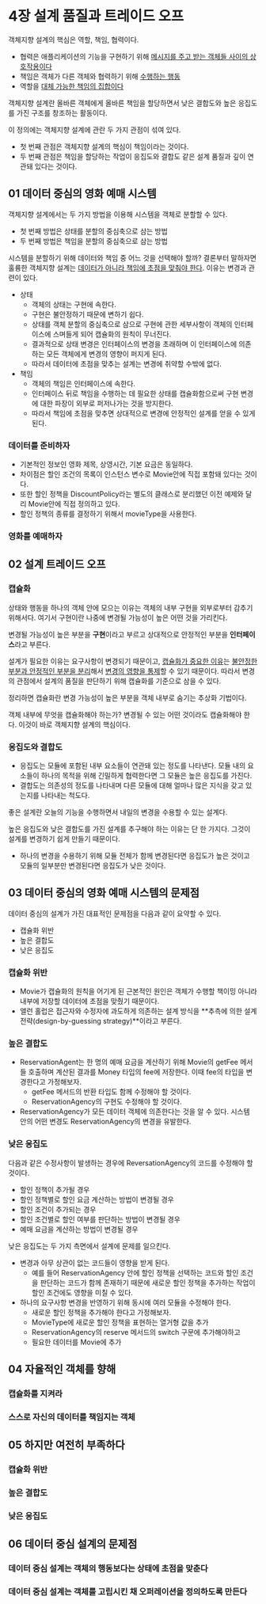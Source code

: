 # 4장 설계 품질과 트레이드 오프

객체지향 설계의 핵심은 역할, 책임, 협력이다.

* 협력은 애플리케이션의 기능을 구현하기 위해 <u>메시지를 주고 받는 객체들 사이의 상호작용이다</u>
* 책임은 객체가 다른 객체와 협력하기 위해 <u>수행하는 행동</u>
* 역할을 <u>대체 가능한 책임의 집합이다</u>

객체지향 설계란 올바른 객체에게 올바른 책임을 할당하면서 낮은 결합도와 높은 응집도를 가진 구조를 창조하는 활동이다.

이 정의에는 객체지향 설계에 관란 두 가지 관점이 섞여 있다.

* 첫 번째 관점은 객체지향 설계의 핵심이 책임이라는 것이다.
* 두 번째 관점은 책임을 할당하는 작업이 응집도와 결합도 같은 설계 품질과 깊이 연관돼 있다는 것이다.



## 01 데이터 중심의 영화 예매 시스템

객체지향 설계에서는 두 가지 방법을 이용해 시스템을 객체로 분할할 수 있다.

* 첫 번째 방법은 상태를 분할의 중심축으로 삼는 방법
* 두 번째 방법은 책임을 분할의 중심축으로 삼는 방법

시스템을 분할하기 위해 데이터와 책임 중 어느 것을 선택해야 할까? 결론부터 말하자면 훌륭한 객체지향 설계는 <u>데이터가 아니라 책임에 초점을 맞춰야 한다</u>. 이유는 변경과 관련이 있다.

* 상태
    * 객체의 상태는 구현에 속한다.
    * 구현은 불안정하기 때문에 변하기 쉽다.
    * 상태를 객체 분할의 중심축으로 삼으로 구현에 관한 세부사항이 객체의 인터페이스에 스며들게 되어 캡슐화의 원칙이 무너진다.
    * 결과적으로 상태 변경은 인터페이스의 변경을 초래하며 이 인터페이스에 의존하는 모든 객체에게 변경의 영향이 퍼지게 된다.
    * 따라서 데이터에 초점을 맞추는 설계는 변경에 취약할 수밖에 없다.
* 책임
    * 객체의 책임은 인터페이스에 속한다.
    * 인터페이스 뒤로 책임을 수행하는 데 필요한 상태를 캡슐화함으로써 구현 변경에 대한 파장이 외부로 퍼저나가는 것을 방지한다.
    * 따라서 책임에 초점을 맞추면 상대적으로 변경에 안정적인 설계를 얻을 수 있게 된다.



### 데이터를 준비하자

* 기본적인 정보인 영화 제목, 상영시간, 기본 요금은 동일하다.
* 차이점은 할인 조건의 목록이 인스턴스 변수로 Movie안에 직접 포함돼 있다는 것이다.
* 또한 할인 정책을 DiscountPolicy라는 별도의 클래스로 분리했던 이전 예제와 달리 Movie안에 직접 정의하고 있다.
* 할인 정책의 종류를 결정하기 위해서 movieType을 사용한다.



### 영화를 예매하자



## 02 설계 트레이드 오프

### 캡슐화

상태와 행동을 하나의 객체 안에 모으는 이유는 객체의 내부 구현을 외부로부터 감추기 위해서다. 여기서 구현이란 나중에 변경될 가능성이 높은 어떤 것을 가리킨다.

변경될 가능성이 높은 부분을 **구현**이라고 부르고 상대적으로 안정적인 부분을 **인터페이스**라고 부른다.

설계가 필요한 이유는 요구사항이 변경되기 때문이고, <u>캡슐화가 중요한 이유</u>는 <u>불안정한 부분과 안정적인 부분을 분리</u>해서 <u>변경의 영향을 통제</u>할 수 있기 때문이다. 따라서 변경의 관점에서 설계의 품질을 판단하기 위해 캡슐화를 기준으로 삼을 수 있다.

정리하면 캡슐화란 변경 가능성이 높은 부분을 객체 내부로 숨기는 추상화 기법이다.

객체 내부에 무엇을 캡슐화해야 하는가? 변경될 수 있는 어떤 것이라도 캡슐화해야 한다. 이것이 바로 객체지향 설계의 핵심이다.



### 응집도와 결합도

* 응집도는 모듈에 포함된 내부 요소들이 연관돼 있는 정도를 나타낸다. 모듈 내의 요소들이 하나의 목적을 위해 긴밀하게 협력한다면 그 모듈은 높은 응집도를 가진다.
* 결합도는 의존성의 정도를 나타내며 다른 모듈에 대해 얼마나 많은 지식을 갖고 있는지를 나타내는 척도다.

좋은 설계란 오늘의 기능을 수행하면서 내일의 변경을 수용할 수 있는 설계다.

높은 응집도와 낮은 결합도를 가진 설계를 추구해야 하는 이유는 단 한 가지다. 그것이 설계를 변경하기 쉽게 만들기 때문이다.

* 하나의 변경을 수용하기 위해 모듈 전체가 함께 변경된다면 응집도가 높은 것이고 모듈의 일부분만 변경된다면 응집도가 낮은 것이다.



## 03 데이터 중심의 영화 예매 시스템의 문제점

데이터 중심의 설계가 가진 대표적인 문제점을 다음과 같이 요약할 수 있다.

* 캡슐화 위반
* 높은 결합도
* 낮은 응집도



### 캡슐화 위반

* Movie가 캡슐화의 원칙을 어기게 된 근본적인 원인은 객체가 수행할 책이밍 아니라 내부에 저장할 데이터에 초점을 맞췄기 때문이다.
* 앨런 홀럽은 접근자와 수정자에 과도하게 의존하는 설계 방식을 **추측에 의한 설계 전략(design-by-guessing strategy)**이라고 부른다.



### 높은 결합도

* ReservationAgent는 한 명의 예매 요금을 계산하기 위해 Movie의 getFee 메서들 호출하며 계산된 결과를 Money 타입의 fee에 저장한다. 이때 fee의 타입을 변경한다고 가정해보자.
    * getFee 메서드의 반환 타입도 함께 수정해야 할 것이다.
    * ReservationAgency의 구현도 수정해야 할 것이다.
* ReservationAgency가 모든 데이터 객체에 의존한다는 것을 알 수 있다. 시스템 안의 어떤 변경도 ReservationAgency의 변경을 유발한다.



### 낮은 응집도

다음과 같은 수정사항이 발생하는 경우에 ReversationAgency의 코드를 수정해야 할 것이다.

* 할인 정책이 추가될 경우
* 할인 정책별로 할인 요금 계산하는 방법이 변경될 경우
* 할인 조건이 추가되는 경우
* 할인 조건별로 할인 여부를 판단하는 방법이 변경될 경우
* 예매 요금을 계산하는 방법이 변경될 경우

낮은 응집도는 두 가지 측면에서 설계에 문제를 일으킨다.

* 변경과 아무 상관이 없는 코드들이 영향을 받게 된다.
    * 예를 들어 ReservationAgency 안에 할인 정책을 선택하는 코드와 할인 조건을 판단하는 코드가 함께 존재하기 때문에 새로운 할인 정책을 추가하는 작업이 할인 조건에도 영향을 미칠 수 있다.
* 하나의 요구사항 변경을 반영하기 위해 동시에 여러 모듈을 수정해야 한다.
    * 새로운 할인 정책을 추가해야 한다고 가정해보자.
    * MovieType에 새로운 할인 정책을 표현하는 열거형 값을 추가
    * ReservationAgency의 reserve 메서드의 switch 구문에 추가해야하고
    * 필요한 데이터를 Movie에 추가



## 04 자율적인 객체를 향해

### 캡슐화를 지켜라



### 스스로 자신의 데이터를 책임지는 객체



## 05 하지만 여전히 부족하다

### 캡슐화 위반



### 높은 결합도



### 낮은 응집도



## 06 데이터 중심 설계의 문제점

### 데이터 중심 설계는 객체의 행동보다는 상태에 초점을 맞춘다



### 데이터 중심 설계는 객체를 고립시킨 채 오퍼레이션을 정의하도록 만든다



